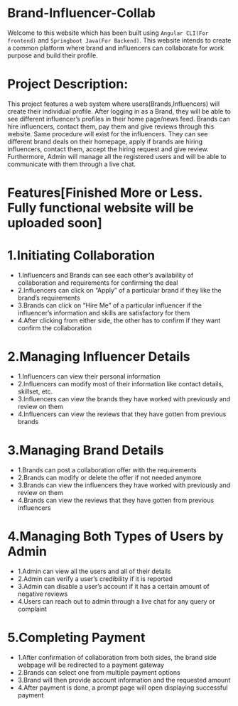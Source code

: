 # Brand-Influencer-Collab
Welcome to this website which has been built using `Angular CLI(For frontend)` and `Springboot Java(For Backend)`. This website intends to create a common platform where brand and influencers can collaborate for work purpose and build their profile.

# Project Description:
This project features a web system where users(Brands,Influencers) will create their individual profile. After logging in as a Brand, they will be able to see different influencer’s profiles in their home page/news feed. Brands can hire influencers, contact them, pay them and give reviews through this website. Same procedure will exist for the influencers. They can see different brand deals on their homepage, apply if brands are hiring influencers, contact them, accept the hiring request and give review. Furthermore, Admin will manage all the registered users and will be able to communicate with them through a live chat.

# Features[Finished More or Less. Fully functional website will be uploaded soon]

# 1.Initiating Collaboration
+ 1.Influencers and Brands can see each other’s availability of collaboration and requirements for confirming the deal
+ 2.Influencers can click on “Apply” of a particular brand  if they like the brand’s requirements
+ 3.Brands can click on “Hire Me” of a particular influencer if the influencer’s information and skills are satisfactory for them
+ 4.After clicking from either side, the other has to confirm if they want confirm the collaboration

# 2.Managing Influencer Details
+ 1.Influencers can view their personal information
+ 2.Influencers can modify most of their information like contact details, skillset, etc.
+ 3.Influencers can view the brands they have worked with previously and review on them
+ 4.Influencers can view the reviews that they have gotten from previous brands

# 3.Managing Brand Details
+ 1.Brands can post a collaboration offer with the requirements
+ 2.Brands can modify or delete the offer if not needed anymore
+ 3.Brands can view the influencers they have worked with previously and review on them
+ 4.Brands can view the reviews that they have gotten from previous influencers

# 4.Managing Both Types of Users by Admin
+ 1.Admin can view all the users and all of their details
+ 2.Admin can verify a user’s credibility if it is reported
+ 3.Admin can disable a user’s account if it has a certain amount of negative reviews
+ 4.Users can reach out to admin through a live chat for any query or complaint

# 5.Completing Payment
+ 1.After confirmation of collaboration from both sides, the brand side webpage will be redirected to a payment gateway
+ 2.Brands can select one from multiple payment options
+ 3.Brand will then provide account information and the requested amount
+ 4.After payment is done, a prompt page will open displaying successful payment





